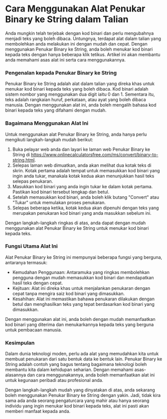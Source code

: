 Cara Menggunakan Alat Penukar Binary ke String dalam Talian
===========================================================

Anda mungkin telah terjebak dengan kod binari dan perlu mengubahnya menjadi teks yang boleh dibaca. Untungnya, terdapat alat dalam talian yang membolehkan anda melakukan ini dengan mudah dan cepat. Dengan menggunakan Penukar Binary ke String, anda boleh menukar kod binari kepada teks dengan hanya beberapa klik tetikus. Artikel ini akan membantu anda memahami asas alat ini serta cara menggunakannya.

### Pengenalan kepada Penukar Binary ke String

Penukar Binary ke String adalah alat dalam talian yang direka khas untuk menukar kod binari kepada teks yang boleh dibaca. Kod binari adalah sistem nombor yang menggunakan dua digit iaitu 0 dan 1. Sementara itu, teks adalah rangkaian huruf, perkataan, atau ayat yang boleh dibaca manusia. Dengan menggunakan alat ini, anda boleh mengalih bahasa kod binari kepada teks yang difahami dengan mudah.

### Bagaimana Menggunakan Alat Ini

Untuk menggunakan alat Penukar Binary ke String, anda hanya perlu mengikuti langkah-langkah mudah berikut:

1. Buka pelayar web anda dan layari ke laman web Penukar Binary ke String di <https://www.onlinecalculatorsfree.com/ms/convert/binary-to-string.html>.
2. Selepas laman web dimuatkan, anda akan melihat dua kotak teks di skrin. Kotak pertama adalah tempat untuk memasukkan kod binari yang ingin anda tukar, manakala kotak kedua akan menunjukkan hasil teks selepas penukaran.
3. Masukkan kod binari yang anda ingin tukar ke dalam kotak pertama. Pastikan kod binari tersebut lengkap dan betul.
4. Setelah memasukkan kod binari, anda boleh klik butang "Convert" atau "Tukar" untuk memulakan proses penukaran.
5. Selepas beberapa ketika, kotak kedua akan dipenuhi dengan teks yang merupakan penukaran kod binari yang anda masukkan sebelum ini.

Dengan langkah-langkah ringkas di atas, anda dapat dengan mudah menggunakan alat Penukar Binary ke String untuk menukar kod binari kepada teks.

### Fungsi Utama Alat Ini

Alat Penukar Binary ke String ini mempunyai beberapa fungsi yang berguna, antaranya termasuk:

- Kemudahan Penggunaan: Antaramuka yang ringkas membolehkan pengguna dengan mudah memasukkan kod binari dan mendapatkan hasil teks dengan cepat.
- Kejituan: Alat ini direka khas untuk menjalankan penukaran dengan cepat tanpa mengira saiz kod binari yang dimasukkan.
- Kesahihan: Alat ini memastikan bahawa penukaran dilakukan dengan betul dan menghasilkan teks yang tepat berdasarkan kod binari yang dimasukkan.

Dengan menggunakan alat ini, anda boleh dengan mudah memanfaatkan kod binari yang diterima dan menukarkannya kepada teks yang berguna untuk pembacaan manusia.

### Kesimpulan

Dalam dunia teknologi moden, perlu ada alat yang memudahkan kita untuk membuat penukaran dari satu bentuk data ke bentuk lain. Penukar Binary ke String adalah contoh yang bagus tentang bagaimana teknologi boleh membantu kita dalam kehidupan seharian. Dengan memahami asas-alasannya dan cara menggunakannya, anda boleh memanfaatkan alat ini untuk kegunaan peribadi atau profesional anda.

Dengan langkah-langkah mudah yang dinyatakan di atas, anda sekarang boleh menggunakan Penukar Binary ke String dengan yakin. Jadi, tidak kira sama ada anda seorang pengaturcara yang mahir atau hanya seorang individu yang ingin menukar kod binari kepada teks, alat ini pasti akan memberi manfaat kepada anda.